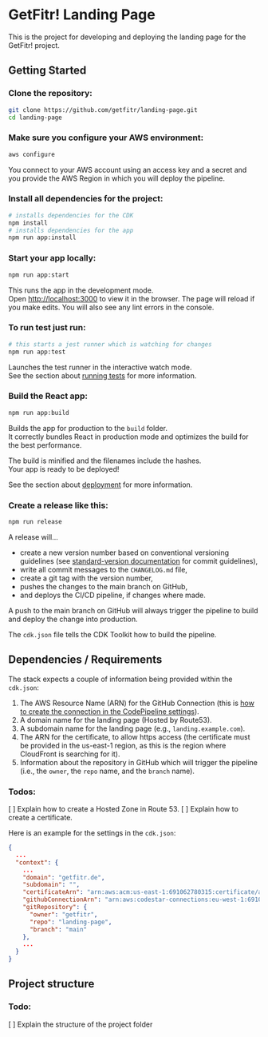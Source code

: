 # GetFitr! Landing Page

This is the project for developing and deploying the landing page for the GetFitr! project.

## Getting Started

### Clone the repository:

```bash
git clone https://github.com/getfitr/landing-page.git
cd landing-page
```

### Make sure you configure your AWS environment:

```bash
aws configure
```

You connect to your AWS account using an access key and a secret and you provide the AWS Region in which you will deploy the pipeline.

### Install all dependencies for the project:

```bash
# installs dependencies for the CDK
npm install
# installs dependencies for the app
npm run app:install
```

### Start your app locally:

```bash
npm run app:start
```

This runs the app in the development mode.\
Open [http://localhost:3000](http://localhost:3000) to view it in the browser.
The page will reload if you make edits. You will also see any lint errors in the console.

### To run test just run:

```bash
# this starts a jest runner which is watching for changes
npm run app:test
```

Launches the test runner in the interactive watch mode.\
See the section about [running tests](https://facebook.github.io/create-react-app/docs/running-tests) for more information.


### Build the React app:

```bash
npm run app:build
```

Builds the app for production to the `build` folder.\
It correctly bundles React in production mode and optimizes the build for the best performance.

The build is minified and the filenames include the hashes.\
Your app is ready to be deployed!

See the section about [deployment](https://facebook.github.io/create-react-app/docs/deployment) for more information.

### Create a release like this:

```bash
npm run release
```

A release will...

- create a new version number based on conventional versioning guidelines (see [standard-version documentation](https://github.com/conventional-changelog/standard-version) for commit guidelines),
- write all commit messages to the `CHANGELOG.md` file,
- create a git tag with the version number,
- pushes the changes to the main branch on GitHub,
- and deploys the CI/CD pipeline, if changes where made.

A push to the main branch on GitHub will always trigger the pipeline to build and deploy the change into production.

The `cdk.json` file tells the CDK Toolkit how to build the pipeline.

## Dependencies / Requirements

The stack expects a couple of information being provided within the `cdk.json`:

1. The AWS Resource Name (ARN) for the GitHub Connection (this is [how to create the connection in the CodePipeline settings](https://docs.aws.amazon.com/codepipeline/latest/userguide/connections-github.html)).
2. A domain name for the landing page (Hosted by Route53).
3. A subdomain name for the landing page (e.g., `landing.example.com`).
4. The ARN for the certificate, to allow https access (the certificate must be provided in the us-east-1 region, as this is the region where CloudFront is searching for it).
5. Information about the repository in GitHub which will trigger the pipeline (i.e., the `owner`, the `repo` name, and the `branch` name).

### Todos:

[ ] Explain how to create a Hosted Zone in Route 53.
[ ] Explain how to create a certificate.

Here is an example for the settings in the `cdk.json`:

```json
{
  ...
  "context": {
    ...
    "domain": "getfitr.de",
    "subdomain": "",
    "certificateArn": "arn:aws:acm:us-east-1:691062780315:certificate/a44066ce-66a7-41c8-a9ce-e76940b7d226",
    "githubConnectionArn": "arn:aws:codestar-connections:eu-west-1:691062780315:connection/5a5860b1-a9a0-4e2b-8c10-34b65c5f712c",
    "gitRepository": {
      "owner": "getfitr",
      "repo": "landing-page",
      "branch": "main"
    },
    ...
  }
}
```

## Project structure

### Todo:

[ ] Explain the structure of the project folder
